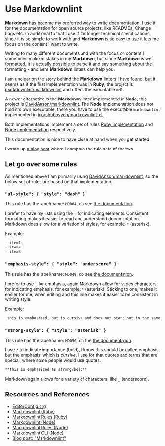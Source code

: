 # Use Markdownlint

**Markdown** has become my preferred way to write documentation. I use it for the documentation for open source projects, like READMEs, Change Logs etc. In additional to that I use if for longer technical specifications, since it is so simple to work with and **Markdown** is so easy to use it lets me focus on the content I want to write.

Writing to many different documents and with the focus on content I sometimes make mistakes in my **Markdown**, but since **Markdown** is well formatted, it is actually possible to parse it and say something about the formatting - and here **Markdown** linters can help you.

I am unclear on the story behind the **Markdown** linters I have found, but it seems as if the first implementation was in **Ruby**, the project is [markdownlint/markdownlint][markdownlint_ruby] and offers the executable `mdl`.

A newer alternative is the **Markdown** linter implemented in **Node**, this project is  [DavidAnson/markdownlint][markdownlint_node]. The **Node** implementation does not hold it's own executable, there you have to use the executable `markdownlint` implemented in [igorshubovych/markdownlint-cli][markdownlint_cli].

Both implementations implement a set of rules [Ruby implementation][markdownlint_rules_ruby] and [Node implementation][markdownlint_rules_node] respectively.

This documentation is nice to have close at hand when you get started.

I wrote up [a blog post][devtojonasbn] where I compare the rule sets of the two.

## Let go over some rules

As mentioned above I am primarily using [DavidAnson/markdownlint][markdownlint_node], so the below set of rules are based on that implementation.

### `"ul-style": { "style": "dash" }`

This rule has the label/name: `MD004`, do see [the documentation][MD004].

I prefer to have my lists using the `-` for indicating elements. Consistent formatting makes it easier to read and understand documentation. Markdown does allow for a variation of styles, for example: `*` (asterisk).

Example:

```markdown
- item1
- item2
- item3
```

### `"emphasis-style": { "style": "underscore" }`

This rule has the label/name: `MD049`, do see [the documentation][MD049].

I prefer to use `_` for emphasis, again Markdown allow for varies characters for indicating emphasis, for example: `*` (asterisk). Sticking to one, makes it easier for me, when editing and this rule makes it easier to be consistent in writing style.

Example:

```markdown
_this is emphasized, but is cursive and does not stand out in the same manner as bold IMHO_
```

### `"strong-style": { "style": "asterisk" }`

This rule has the label/name: `MD050`, do the [the documentation][MD050].

I use `*` to indicate importance (bold), I know this should be called emphasis, but the emphasis, which is _cursive_, I use for that quotes and terms that are special, where some people would use quotes.

```markdown
**this is emphasized as strong/bold**
```

Markdown again allows for a variety of characters, like `_` (underscore).

## Resources and References

- [EditorConfig.org](https://editorconfig.org/)
- [Markdownlint (Ruby)][markdownlint_ruby]
- [Markdownlint Rules (Ruby)][markdownlint_rules_ruby]
- [Markdownlint (Node)][markdownlint_node]
- [Markdownlint Rules (Node)][markdownlint_rules_node]
- [Markdownlint CLI (Node)][markdownlint_cli]
- [Blog post: "Markdownlint"][devtojonasbn]

[markdownlint_rules_ruby]: https://github.com/markdownlint/markdownlint/blob/master/docs/RULES.md
[markdownlint_cli]: https://github.com/igorshubovych/markdownlint-cli
[markdownlint_rules_node]: https://github.com/DavidAnson/markdownlint/blob/master/doc/Rules.md
[markdownlint_node]: https://github.com/DavidAnson/markdownlint
[markdownlint_ruby]: https://github.com/markdownlint/markdownlint
[devtojonasbn]: https://dev.to/jonasbn/blog-post-markdownlint-24ig
[MD004]: https://github.com/DavidAnson/markdownlint/blob/main/doc/Rules.md#md004---unordered-list-style
[MD049]: https://github.com/DavidAnson/markdownlint/blob/main/doc/Rules.md#md049---emphasis-style
[MD050]: https://github.com/DavidAnson/markdownlint/blob/main/doc/Rules.md#md050---strong-style
